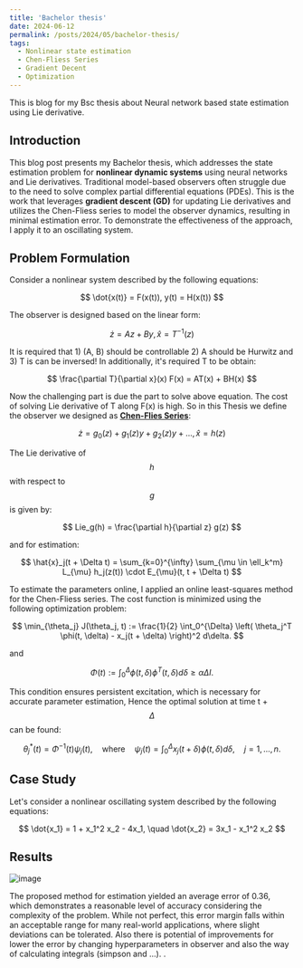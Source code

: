 ```yaml
---
title: 'Bachelor thesis'
date: 2024-06-12
permalink: /posts/2024/05/bachelor-thesis/
tags:
  - Nonlinear state estimation
  - Chen-Fliess Series
  - Gradient Decent
  - Optimization
---
```


This is blog for my Bsc thesis about Neural network based state estimation using Lie derivative.


## Introduction

This blog post presents my Bachelor thesis, which addresses the state estimation problem for **nonlinear dynamic systems** using neural networks and Lie derivatives. Traditional model-based observers often struggle due to the need to solve complex partial differential equations (PDEs). This is the work that leverages **gradient descent (GD)** for updating Lie derivatives and utilizes the Chen-Fliess series to model the observer dynamics, resulting in minimal estimation error. To demonstrate the effectiveness of the approach, I apply it to an oscillating system.

## Problem Formulation
Consider a nonlinear system described by the following equations:

$$
\dot{x(t)} = F(x(t)),
y(t) = H(x(t))
$$

The observer is designed based on the linear form:


$$
\dot{z} = Az + By,
\hat{x} = T^{-1}(z)
$$

It is required that 1) (A, B) should be controllable 2) A should be Hurwitz and 3) T is can be inversed!
In additionally, it's required T to be obtain:

$$
\frac{\partial T}{\partial x}(x) F(x) = AT(x) + BH(x)
$$

Now the challenging part is due the part to solve above equation. The cost of solving Lie derivative of T along F(x) is high. So in this Thesis we define the observer we designed as **[Chen-Flies Series](https://github.com/iperezav/CFSpy)**:


$$
\dot{z} = g_0(z) + g_1(z)y + g_2(z)y + ... ,
\hat{x} = h(z)
$$

The Lie derivative of $$h$$ with respect to $$g$$ is given by:
 
$$
Lie_g(h) = \frac{\partial h}{\partial z} g(z)
$$

and for estimation:

$$
\hat{x}_j(t + \Delta t) = \sum_{k=0}^{\infty} \sum_{\mu \in \ell_k^m} L_{\mu} h_j(z(t)) \cdot E_{\mu}(t, t + \Delta t)
$$

To estimate the parameters online, I applied an online least-squares method for the Chen-Fliess series. The cost function is minimized using the following optimization problem:

$$
\min_{\theta_j} J(\theta_j, t) := \frac{1}{2} \int_0^{\Delta} \left( \theta_j^T \phi(t, \delta) - x_j(t + \delta) \right)^2 d\delta.
$$


and

$$
\Phi(t) := \int_0^{\Delta} \phi(t, \delta) \phi^T(t, \delta) d\delta \geq \alpha \Delta I.
$$


This condition ensures persistent excitation, which is necessary for accurate parameter estimation, Hence the optimal solution at time t + $$\Delta$$ can be found:

$$
\theta_j^*(t) = \Phi^{-1}(t) \psi_j(t), \quad \text{where} \quad \psi_j(t) = \int_0^{\Delta} x_j(t + \delta) \phi(t, \delta) d\delta, \quad j = 1, \dots, n.
$$


## Case Study
Let's consider a nonlinear oscillating system described by the following equations:

$$
\dot{x_1} = 1 + x_1^2 x_2 - 4x_1, \quad \dot{x_2} = 3x_1 - x_1^2 x_2
$$


## Results

![image](https://github.com/user-attachments/assets/e7196ac5-2d5e-4d16-9b08-349787b7e98b)

The proposed method for estimation yielded an average error of 0.36, which demonstrates a reasonable level of accuracy considering the complexity of the problem. While not perfect, this error margin falls within an acceptable range for many real-world applications, where slight deviations can be tolerated. Also there is potential of improvements for lower the error by changing hyperparameters in observer and also the way of calculating integrals (simpson and ...).
.

